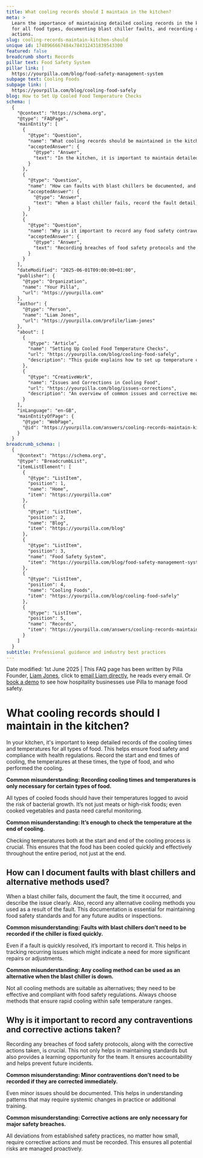 ```yaml
---
title: What cooling records should I maintain in the kitchen?
meta: >
  Learn the importance of maintaining detailed cooling records in the kitchen
  for all food types, documenting blast chiller faults, and recording corrective
  actions.
slug: cooling-records-maintain-kitchen-should
unique id: 1748966667484x784312431839543300
featured: false
breadcrumb short: Records
pillar text: Food Safety System
pillar link: |
  https://yourpilla.com/blog/food-safety-management-system
subpage text: Cooling Foods
subpage link: |
  https://yourpilla.com/blog/cooling-food-safely
blog: How to Set Up Cooled Food Temperature Checks
schema: |
  {
    "@context": "https://schema.org",
    "@type": "FAQPage",
    "mainEntity": [
      {
        "@type": "Question",
        "name": "What cooling records should be maintained in the kitchen?",
        "acceptedAnswer": {
          "@type": "Answer",
          "text": "In the kitchen, it is important to maintain detailed cooling records for all types of food to ensure food safety. These records should include the start and end times of cooling, the respective temperatures, the type of food, and the individual responsible for the cooling process."
        }
      },
      {
        "@type": "Question",
        "name": "How can faults with blast chillers be documented, and what alternative methods can be used?",
        "acceptedAnswer": {
          "@type": "Answer",
          "text": "When a blast chiller fails, record the fault detail, time of occurrence, and a clear description of the issue. Additionally, document any alternative cooling methods employed to ensure food safety. It's crucial to choose alternative methods that allow rapid cooling within the safe temperature ranges."
        }
      },
      {
        "@type": "Question",
        "name": "Why is it important to record any food safety contraventions and corrective actions taken?",
        "acceptedAnswer": {
          "@type": "Answer",
          "text": "Recording breaches of food safety protocols and the corresponding corrective actions is vital for maintaining standards, ensuring accountability, and providing learning opportunities for the team. All deviations, regardless of their severity, need to be recorded and managed."
        }
      }
    ],
    "dateModified": "2025-06-01T09:00:00+01:00",
    "publisher": {
      "@type": "Organization",
      "name": "Your Pilla",
      "url": "https://yourpilla.com"
    },
    "author": {
      "@type": "Person",
      "name": "Liam Jones",
      "url": "https://yourpilla.com/profile/liam-jones"
    },
    "about": [
      {
        "@type": "Article",
        "name": "Setting Up Cooled Food Temperature Checks",
        "url": "https://yourpilla.com/blog/cooling-food-safely",
        "description": "This guide explains how to set up temperature checks for cooling foods safely, ensuring compliance and food safety."
      },
      {
        "@type": "CreativeWork",
        "name": "Issues and Corrections in Cooling Food",
        "url": "https://yourpilla.com/blog/issues-corrections",
        "description": "An overview of common issues and corrective measures to take when managing cooling protocols in food safety."
      }
    ],
    "inLanguage": "en-GB",
    "mainEntityOfPage": {
      "@type": "WebPage",
      "@id": "https://yourpilla.com/answers/cooling-records-maintain-kitchen-should"
    }
  }
breadcrumb_schema: |
  {
    "@context": "https://schema.org",
    "@type": "BreadcrumbList",
    "itemListElement": [
      {
        "@type": "ListItem",
        "position": 1,
        "name": "Home",
        "item": "https://yourpilla.com"
      },
      {
        "@type": "ListItem",
        "position": 2,
        "name": "Blog",
        "item": "https://yourpilla.com/blog"
      },
      {
        "@type": "ListItem",
        "position": 3,
        "name": "Food Safety System",
        "item": "https://yourpilla.com/blog/food-safety-management-system"
      },
      {
        "@type": "ListItem",
        "position": 4,
        "name": "Cooling Foods",
        "item": "https://yourpilla.com/blog/cooling-food-safely"
      },
      {
        "@type": "ListItem",
        "position": 5,
        "name": "Records",
        "item": "https://yourpilla.com/answers/cooling-records-maintain-kitchen-should"
      }
    ]
  }
subtitle: Professional guidance and industry best practices
---
```


Date modified: 1st June 2025 | This FAQ page has been written by Pilla Founder, [Liam Jones](https://yourpilla.com/profile/liam-jones), click to [email Liam directly](https://mailto:liam@yourpilla.com/), he reads every email. Or [book a demo](https://calendly.com/pilla/demo) to see how hospitality businesses use Pilla to manage food safety.

# What cooling records should I maintain in the kitchen?

In your kitchen, it's important to keep detailed records of the cooling times and temperatures for all types of food. This helps ensure food safety and compliance with health regulations. Record the start and end times of cooling, the temperatures at these times, the type of food, and who performed the cooling.

**Common misunderstanding: Recording cooling times and temperatures is only necessary for certain types of food.**

All types of cooled foods should have their temperatures logged to avoid the risk of bacterial growth. It’s not just meats or high-risk foods; even cooked vegetables and pasta need careful monitoring.

**Common misunderstanding: It’s enough to check the temperature at the end of cooling.**

Checking temperatures both at the start and end of the cooling process is crucial. This ensures that the food has been cooled quickly and effectively throughout the entire period, not just at the end.

## How can I document faults with blast chillers and alternative methods used?

When a blast chiller fails, document the fault, the time it occurred, and describe the issue clearly. Also, record any alternative cooling methods you used as a result of the fault. This documentation is essential for maintaining food safety standards and for any future audits or inspections.

**Common misunderstanding: Faults with blast chillers don’t need to be recorded if the chiller is fixed quickly.**

Even if a fault is quickly resolved, it’s important to record it. This helps in tracking recurring issues which might indicate a need for more significant repairs or adjustments.

**Common misunderstanding: Any cooling method can be used as an alternative when the blast chiller is down.**

Not all cooling methods are suitable as alternatives; they need to be effective and compliant with food safety regulations. Always choose methods that ensure rapid cooling within safe temperature ranges.

## Why is it important to record any contraventions and corrective actions taken?

Recording any breaches of food safety protocols, along with the corrective actions taken, is crucial. This not only helps in maintaining standards but also provides a learning opportunity for the team. It ensures accountability and helps prevent future incidents.

**Common misunderstanding: Minor contraventions don’t need to be recorded if they are corrected immediately.**

Even minor issues should be documented. This helps in understanding patterns that may require systemic changes in practice or additional training.

**Common misunderstanding: Corrective actions are only necessary for major safety breaches.**

All deviations from established safety practices, no matter how small, require corrective actions and must be recorded. This ensures all potential risks are managed proactively.
